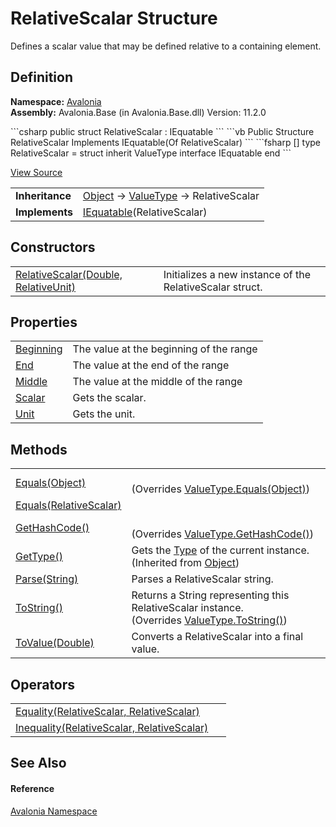 # RelativeScalar Structure


Defines a scalar value that may be defined relative to a containing element.



## Definition
**Namespace:** <a href="N_Avalonia">Avalonia</a>  
**Assembly:** Avalonia.Base (in Avalonia.Base.dll) Version: 11.2.0

<Tabs groupId="api-code-preview">
<TabItem value="csharp" label="C#">
```csharp
public struct RelativeScalar : IEquatable<RelativeScalar>
```
</TabItem>
<TabItem value="vb" label="VB">
```vb
Public Structure RelativeScalar
	Implements IEquatable(Of RelativeScalar)
```
</TabItem>
<TabItem value="fsharp" label="F#">
```fsharp
[<SealedAttribute>]
type RelativeScalar = 
    struct
        inherit ValueType
        interface IEquatable<RelativeScalar>
    end
```
</TabItem>
</Tabs>



<a href="https://github.com/AvaloniaUI/Avalonia/tree/master/src/Avalonia.Base/RelativeScalar.cs" title="View the source code">View Source</a>

<table>
<tr><td><strong>Inheritance</strong></td><td><a href="https://learn.microsoft.com/dotnet/api/system.object" target="_blank" rel="noopener noreferrer">Object</a>  →  <a href="https://learn.microsoft.com/dotnet/api/system.valuetype" target="_blank" rel="noopener noreferrer">ValueType</a>  →  RelativeScalar</td></tr>
<tr><td><strong>Implements</strong></td><td><a href="https://learn.microsoft.com/dotnet/api/system.iequatable-1" target="_blank" rel="noopener noreferrer">IEquatable</a>(RelativeScalar)</td></tr>
</table>



## Constructors
<table>
<tr>
<td><a href="M_Avalonia_RelativeScalar__ctor">RelativeScalar(Double, RelativeUnit)</a></td>
<td>Initializes a new instance of the RelativeScalar struct.</td>
</tr>
</table>

## Properties
<table>
<tr>
<td><a href="P_Avalonia_RelativeScalar_Beginning">Beginning</a></td>
<td>The value at the beginning of the range</td>
</tr>
<tr>
<td><a href="P_Avalonia_RelativeScalar_End">End</a></td>
<td>The value at the end of the range</td>
</tr>
<tr>
<td><a href="P_Avalonia_RelativeScalar_Middle">Middle</a></td>
<td>The value at the middle of the range</td>
</tr>
<tr>
<td><a href="P_Avalonia_RelativeScalar_Scalar">Scalar</a></td>
<td>Gets the scalar.</td>
</tr>
<tr>
<td><a href="P_Avalonia_RelativeScalar_Unit">Unit</a></td>
<td>Gets the unit.</td>
</tr>
</table>

## Methods
<table>
<tr>
<td><a href="M_Avalonia_RelativeScalar_Equals_1">Equals(Object)</a></td>
<td><br />(Overrides <a href="https://learn.microsoft.com/dotnet/api/system.valuetype.equals" target="_blank" rel="noopener noreferrer">ValueType.Equals(Object)</a>)</td>
</tr>
<tr>
<td><a href="M_Avalonia_RelativeScalar_Equals">Equals(RelativeScalar)</a></td>
<td> </td>
</tr>
<tr>
<td><a href="M_Avalonia_RelativeScalar_GetHashCode">GetHashCode()</a></td>
<td><br />(Overrides <a href="https://learn.microsoft.com/dotnet/api/system.valuetype.gethashcode" target="_blank" rel="noopener noreferrer">ValueType.GetHashCode()</a>)</td>
</tr>
<tr>
<td><a href="https://learn.microsoft.com/dotnet/api/system.object.gettype" target="_blank" rel="noopener noreferrer">GetType()</a></td>
<td>Gets the <a href="https://learn.microsoft.com/dotnet/api/system.type" target="_blank" rel="noopener noreferrer">Type</a> of the current instance.<br />(Inherited from <a href="https://learn.microsoft.com/dotnet/api/system.object" target="_blank" rel="noopener noreferrer">Object</a>)</td>
</tr>
<tr>
<td><a href="M_Avalonia_RelativeScalar_Parse">Parse(String)</a></td>
<td>Parses a RelativeScalar string.</td>
</tr>
<tr>
<td><a href="M_Avalonia_RelativeScalar_ToString">ToString()</a></td>
<td>Returns a String representing this RelativeScalar instance.<br />(Overrides <a href="https://learn.microsoft.com/dotnet/api/system.valuetype.tostring" target="_blank" rel="noopener noreferrer">ValueType.ToString()</a>)</td>
</tr>
<tr>
<td><a href="M_Avalonia_RelativeScalar_ToValue">ToValue(Double)</a></td>
<td>Converts a RelativeScalar into a final value.</td>
</tr>
</table>

## Operators
<table>
<tr>
<td><a href="M_Avalonia_RelativeScalar_op_Equality">Equality(RelativeScalar, RelativeScalar)</a></td>
<td> </td>
</tr>
<tr>
<td><a href="M_Avalonia_RelativeScalar_op_Inequality">Inequality(RelativeScalar, RelativeScalar)</a></td>
<td> </td>
</tr>
</table>

## See Also


#### Reference
<a href="N_Avalonia">Avalonia Namespace</a>  
